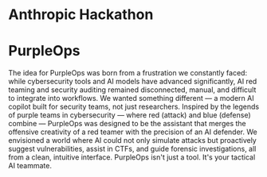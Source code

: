 # Anthropic Hackathon

# PurpleOps
The idea for PurpleOps was born from a frustration we constantly faced: while cybersecurity tools and AI models have advanced significantly, AI red teaming and security auditing remained disconnected, manual, and difficult to integrate into workflows. We wanted something different — a modern AI copilot built for security teams, not just researchers.
Inspired by the legends of purple teams in cybersecurity — where red (attack) and blue (defense) combine — PurpleOps was designed to be the assistant that merges the offensive creativity of a red teamer with the precision of an AI defender. We envisioned a world where AI could not only simulate attacks but proactively suggest vulnerabilities, assist in CTFs, and guide forensic investigations, all from a clean, intuitive interface.
PurpleOps isn't just a tool. It's your tactical AI teammate.